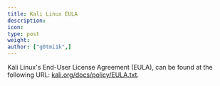 ```yaml
---
title: Kali Linux EULA
description:
icon:
type: post
weight:
author: ["g0tmi1k",]
---
```


Kali Linux's End-User License Agreement (EULA), can be found at the following URL: [kali.org/docs/policy/EULA.txt](/docs/policy/EULA.txt).

